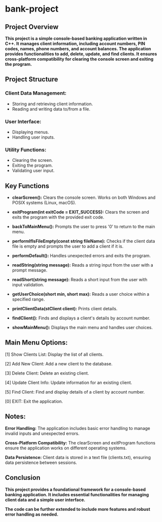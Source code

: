 # bank-project
## Project Overview
**This project is a simple console-based banking application written in C++. It manages client information, including account numbers, PIN codes, names, phone numbers, and account balances. The application provides functionalities to add, delete, update, and find clients. It ensures cross-platform compatibility for clearing the console screen and exiting the program.**

## Project Structure

### Client Data Management:
- Storing and retrieving client information.
- Reading and writing data to/from a file.
  
### User Interface:
- Displaying menus.
- Handling user inputs.
  
### Utility Functions:
- Clearing the screen.
- Exiting the program.
- Validating user input.

## Key Functions
- **clearScreen():** Clears the console screen. Works on both Windows and POSIX systems (Linux, macOS).
  
- **exitProgram(int exitCode = EXIT_SUCCESS):** Clears the screen and exits the program with the provided exit code.
- **backToMainMenu():** Prompts the user to press '0' to return to the main menu.
- **performIfIsFileEmpty(const string fileName):** Checks if the client data file is empty and prompts the user to add a client if it is.
- **performDefault():** Handles unexpected errors and exits the program.
- **readString(string message):** Reads a string input from the user with a prompt message.
- **readShort(string message):** Reads a short input from the user with input validation.
- **getUserChoice(short min, short max):** Reads a user choice within a specified range.
- **printClientData(stClient client):** Prints client details.
- **findClient():** Finds and displays a client's details by account number.
- **showMainMenu():** Displays the main menu and handles user choices.



## Main Menu Options:

[1] Show Clients List: Display the list of all clients.

[2] Add New Client: Add a new client to the database.

[3] Delete Client: Delete an existing client.

[4] Update Client Info: Update information for an existing client.

[5] Find Client: Find and display details of a client by account number.

[0] EXIT: Exit the application.


## Notes:
**Error Handling:** The application includes basic error handling to manage invalid inputs and unexpected errors.

**Cross-Platform Compatibility:** The clearScreen and exitProgram functions ensure the application works on different operating systems.

**Data Persistence:** Client data is stored in a text file (clients.txt), ensuring data persistence between sessions.

## Conclusion
**This project provides a foundational framework for a console-based banking application. It includes essential functionalities for managing client data and a simple user interface.**

**The code can be further extended to include more features and robust error handling as needed.**
